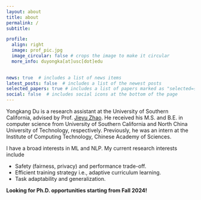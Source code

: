 ```yaml
---
layout: about
title: about
permalink: /
subtitle: 

profile:
  align: right
  image: prof_pic.jpg
  image_circular: false # crops the image to make it circular
  more_info: duyongka[at]usc[dot]edu
    

news: true  # includes a list of news items
latest_posts: false  # includes a list of the newest posts
selected_papers: true # includes a list of papers marked as "selected={true}"
social: false  # includes social icons at the bottom of the page
---
```


Yongkang Du is a research assistant at the University of Southern California, advised by Prof. [Jieyu Zhao](https://jyzhao.net/index.html). He received his M.S. and B.E. in computer science from University of Southern California and North China University of Technology, respectively. Previously, he was an intern at the Institute of Computing Technology, Chinese Academy of Sciences.

I have a broad interests in ML and NLP. My current research interests include

- Safety (fairness, privacy) and performance trade-off.
- Efficient training strategy i.e., adaptive curriculum learning.
- Task adaptability and generalization.

**Looking for Ph.D. opportunities starting from Fall 2024!**
